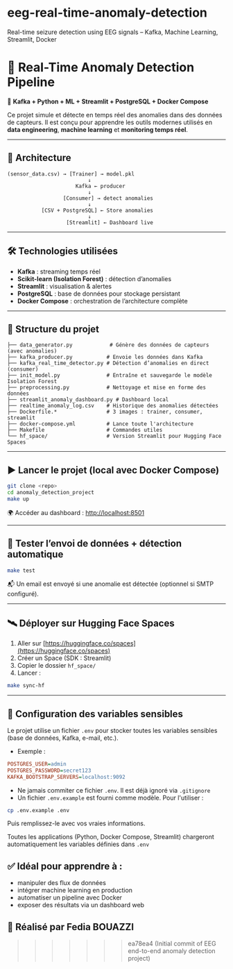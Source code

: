 
# eeg-real-time-anomaly-detection
Real-time seizure detection using EEG signals – Kafka, Machine Learning, Streamlit, Docker

# 🚀 Real-Time Anomaly Detection Pipeline

📡 **Kafka + Python + ML + Streamlit + PostgreSQL + Docker Compose**

Ce projet simule et détecte en temps réel des anomalies dans des données de capteurs. Il est conçu pour apprendre les outils modernes utilisés en **data engineering**, **machine learning** et **monitoring temps réel**.

---

## 🧱 Architecture
```
(sensor_data.csv) → [Trainer] → model.pkl
                          ↓
                      Kafka ← producer
                          ↓
                  [Consumer] → detect anomalies
                          ↓
           [CSV + PostgreSQL] ← Store anomalies
                          ↓
                   [Streamlit] ← Dashboard live
```

---

## 🛠 Technologies utilisées
- **Kafka** : streaming temps réel
- **Scikit-learn (Isolation Forest)** : détection d’anomalies
- **Streamlit** : visualisation & alertes
- **PostgreSQL** : base de données pour stockage persistant
- **Docker Compose** : orchestration de l’architecture complète

---

## 📁 Structure du projet
```
├── data_generator.py            # Génère des données de capteurs (avec anomalies)
├── kafka_producer.py           # Envoie les données dans Kafka
├── kafka_real_time_detector.py # Détection d’anomalies en direct (consumer)
├── init_model.py               # Entraîne et sauvegarde le modèle Isolation Forest
├── preprocessing.py            # Nettoyage et mise en forme des données
├── streamlit_anomaly_dashboard.py # Dashboard local
├── realtime_anomaly_log.csv    # Historique des anomalies détectées
├── Dockerfile.*                # 3 images : trainer, consumer, streamlit
├── docker-compose.yml          # Lance toute l'architecture
├── Makefile                    # Commandes utiles
└── hf_space/                   # Version Streamlit pour Hugging Face Spaces
```

---

## ▶️ Lancer le projet (local avec Docker Compose)
```bash
git clone <repo>
cd anomaly_detection_project
make up
```

🌍 Accéder au dashboard : [http://localhost:8501](http://localhost:8501)

---

## 🧪 Tester l’envoi de données + détection automatique
```bash
make test
```

📬 Un email est envoyé si une anomalie est détectée (optionnel si SMTP configuré).

---

## 🛰 Déployer sur Hugging Face Spaces
1. Aller sur [https://huggingface.co/spaces](https://huggingface.co/spaces)
2. Créer un Space (SDK : Streamlit)
3. Copier le dossier `hf_space/`
4. Lancer :
```bash
make sync-hf
```

---
## 🔐 Configuration des variables sensibles

Le projet utilise un fichier `.env` pour stocker toutes les variables sensibles (base de données, Kafka, e-mail, etc.).

- Exemple :
```ini
POSTGRES_USER=admin
POSTGRES_PASSWORD=secret123
KAFKA_BOOTSTRAP_SERVERS=localhost:9092
```

- Ne jamais commiter ce fichier `.env`. Il est déjà ignoré via `.gitignore`
- Un fichier `.env.example` est fourni comme modèle. Pour l'utiliser :
```bash
cp .env.example .env
```
Puis remplissez-le avec vos vraies informations.

Toutes les applications (Python, Docker Compose, Streamlit) chargeront automatiquement les variables définies dans `.env`



## ✅ Idéal pour apprendre à :
- manipuler des flux de données
- intégrer machine learning en production
- automatiser un pipeline avec Docker
- exposer des résultats via un dashboard web
## 👤 Réalisé par Fedia BOUAZZI 
>>>>>>> ea78ea4 (Initial commit of EEG end-to-end anomaly detection project)
